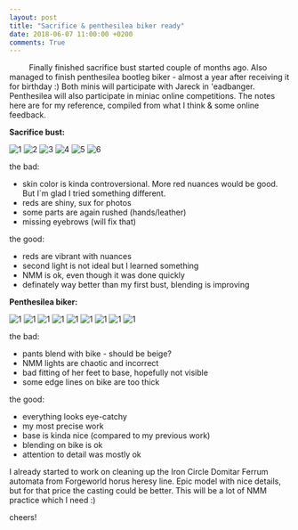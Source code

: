 ```yaml
---
layout: post
title: "Sacrifice & penthesilea biker ready"
date: 2018-06-07 11:00:00 +0200
comments: True
---
```


&nbsp;&nbsp;&nbsp;&nbsp;&nbsp;&nbsp;&nbsp;&nbsp;
Finally finished sacrifice bust started couple of months ago. Also managed to finish penthesilea bootleg biker - almost a year after receiving it for birthday :)
Both minis will participate with Jareck in 'eadbanger. Penthesilea will also participate in miniac online competitions. The notes here are for my reference, 
compiled from what I think & some online feedback.

__Sacrifice bust:__

![1](http://drive.google.com/uc?export=view&id=1xODulbUvyZPiQfOPtwY1He_LcjpkUY2F)
![2](http://drive.google.com/uc?export=view&id=VZ1gxpgYO2ZkCFxGfIGyjjuw)
![3](http://drive.google.com/uc?export=view&id=1M11xxhfEBpSpiLBEsOmniWWrl6Afo0tO)
![4](http://drive.google.com/uc?export=view&id=1j6BBfzWJ0vmay7P5VUJ1EbRP_gmc6T0r)
![5](http://drive.google.com/uc?export=view&id=19KMWKLlWvrKXgiQQVKPDG1YtmE_iNCW-)
![6](http://drive.google.com/uc?export=view&id=1PG9IMLrpLafMJw6UZYMiLTywLnBH9Lgt)

the bad:
- skin color is kinda controversional. More red nuances would be good. But I`m glad I tried something different.
- reds are shiny, sux for photos
- some parts are again rushed (hands/leather)
- missing eyebrows (will fix that) 

the good:
- reds are vibrant with nuances
- second light is not ideal but I learned something
- NMM is ok, even though it was done quickly
- definately way better than my first bust, blending is improving

__Penthesilea biker:__

![1](http://drive.google.com/uc?export=view&id=1C5Bz1_05eK0WC_s6mK9AkKILXpIoPO6a)
![1](http://drive.google.com/uc?export=view&id=1PwQMYT-x4py94ARogbk0cZOJCysW9XLh)
![1](http://drive.google.com/uc?export=view&id=1-XCV7dGHWKy5tixyNF3sQBcxItnKmcza)
![1](http://drive.google.com/uc?export=view&id=1rtgUW-ufERTLCmxXajkfbPW_Tn3dt9NB)
![1](http://drive.google.com/uc?export=view&id=1iB2iaZ1wytrtMVeRC8IauU9QXrS9vrlU)
![1](http://drive.google.com/uc?export=view&id=1fcFdfcdqFN8erHOLDDFB4_jrzvNrlwfT)
![1](http://drive.google.com/uc?export=view&id=1cvUvld9eEm_nSLFkA1SmoOMkLrVLyUpo)
![1](http://drive.google.com/uc?export=view&id=1PtlbvDe-EKQonwu6WLxZfFZPYQBJJeVL)
![1](http://drive.google.com/uc?export=view&id=1YCqkYFCVnHVaJyHTV33JX6xRJe-eWtFf)

the bad:
- pants blend with bike - should be beige?
- NMM lights are chaotic and incorrect
- bad fitting of her feet to base, hopefully not visible
- some edge lines on bike are too thick

the good:
- everything looks eye-catchy
- my most precise work
- base is kinda nice (compared to my previous work)
- blending on bike is ok
- attention to detail was mostly ok

I already started to work on cleaning up the Iron Circle Domitar Ferrum automata from Forgeworld horus heresy line. 
Epic model with nice details, but for that price the casting could be better. This will be a lot of NMM practice which I need :)

cheers!
